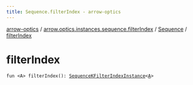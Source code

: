 ```yaml
---
title: Sequence.filterIndex - arrow-optics
---
```


[arrow-optics](../../index.html) / [arrow.optics.instances.sequence.filterIndex](../index.html) / [Sequence](index.html) / [filterIndex](./filter-index.html)

# filterIndex

`fun <A> filterIndex(): `[`SequenceKFilterIndexInstance`](../../arrow.optics.instances/-sequence-k-filter-index-instance/index.html)`<`[`A`](filter-index.html#A)`>`